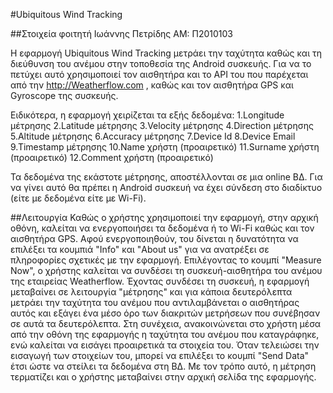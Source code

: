 #Ubiquitous Wind Tracking

##Στοιχεία φοιτητή
Ιωάννης Πετρίδης
ΑΜ: Π2010103

Η εφαρμογή Ubiquitous Wind Tracking μετράει την ταχύτητα καθώς και τη διεύθυνση του ανέμου στην τοποθεσία της Android συσκευής. Για να το πετύχει αυτό χρησιμοποιεί τον αισθητήρα και το API του που παρέχεται από την http://Weatherflow.com , καθώς και τον αισθητήρα GPS και Gyroscope της συσκευής.

Ειδικότερα, η εφαρμογή χειρίζεται τα εξής δεδομένα:
1.Longitude μέτρησης
2.Latitude μέτρησης
3.Velocity μέτρησης
4.Direction μέτρησης
5.Altitude μέτρησης
6.Accuracy μέτρησης
7.Device Id
8.Device Email
9.Timestamp μέτρησης
10.Name χρήστη (προαιρετικό)
11.Surname χρήστη (προαιρετικό)
12.Comment χρήστη (προαιρετικό)

Τα δεδομένα της εκάστοτε μέτρησης, αποστέλλονται σε μια online ΒΔ. Για να γίνει αυτό θα πρέπει η Android συσκευή να έχει σύνδεση στο διαδίκτυο (είτε με δεδομένα είτε με Wi-Fi).

##Λειτουργία
Καθώς ο χρήστης χρησιμοποιεί την εφαρμογή, στην αρχική οθόνη, καλείται να ενεργοποιήσει τα δεδομένα ή το Wi-Fi καθώς και τον αισθητήρα GPS. Αφού ενεργοποιηθούν, του δίνεται η δυνατότητα να επιλέξει τα κουμπιά "Info" και "About us" για να ανατρέξει σε πληροφορίες σχετικές με την εφαρμογή. Επιλέγοντας το κουμπί "Measure Now", ο χρήστης καλείται να συνδέσει τη συσκευή-αισθητήρα του ανέμου της εταιρείας Weatherflow. Έχοντας συνδέσει τη συσκευή, η εφαρμογή μεταβαίνει σε λειτουργία "μέτρησης" και για κάποια δευτερόλεπτα μετράει την ταχύτητα του ανέμου που αντιλαμβάνεται ο αισθητήρας αυτός και εξάγει ένα μέσο όρο των διακριτών μετρήσεων που συνέβησαν σε αυτά τα δευτερόλεπτα. Στη συνέχεια, ανακοινώνεται στο χρήστη μέσα από την οθόνη της εφαρμογής η ταχύτητα του ανέμου που καταγράφηκε, ενώ καλείται να εισάγει προαιρετικά τα στοιχεία του. Όταν τελειώσει την εισαγωγή των στοιχείων του, μπορεί να επιλέξει το κουμπί "Send Data" έτσι ώστε να στείλει τα δεδομένα στη ΒΔ. Με τον τρόπο αυτό, η μέτρηση τερματίζει και ο χρήστης μεταβαίνει στην αρχική σελίδα της εφαρμογής.


